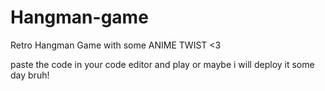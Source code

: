# Hangman-game

Retro Hangman Game with some ANIME TWIST <3 

paste the code in your code editor and play or maybe i will deploy it some day bruh!

